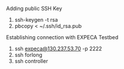 Adding public SSH Key
1. ssh-keygen -t rsa
2. pbcopy < ~/.ssh/id_rsa.pub

Establishing connection with EXPECA Testbed
1. ssh expeca@130.237.53.70 -p 2222
2. ssh forlong    
3. ssh controller
